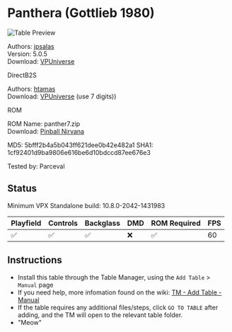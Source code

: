 # Panthera (Gottlieb 1980)

![Table Preview](../../images/vpx-panthera-preview.jpg)

Authors: [jpsalas](https://www.vpforums.org/index.php?showuser=277)  
Version: 5.0.5  
Download: [VPUniverse](https://www.vpforums.org/index.php?app=downloads&showfile=13129)

DirectB2S

Authors: [htamas](https://www.vpforums.org/index.php?showuser=16933)  
Download: [VPUniverse](https://www.vpforums.org/index.php?app=downloads&showfile=7545) (use 7 digits))

ROM

ROM Name: panther7.zip  
Download: [Pinball Nirvana](https://pinballnirvana.com/forums/resources/panther7.2147/)

MD5: 5bfff2b4a5b043ff621dee0b42e482a1
SHA1: 1cf92401d9ba9806e616be6d10bdccd87ee676e3

Tested by: Parceval

## Status 

Minimum VPX Standalone build: 10.8.0-2042-1431983

| Playfield | Controls | Backglass | DMD | ROM Required | FPS | 
|-----------|----------|-----------|-----|--------------|-----|
| :white_check_mark: | :white_check_mark: | :white_check_mark: | :x: | :white_check_mark: | 60 |

## Instructions

- Install this table through the Table Manager, using the `Add Table` > `Manual` page
- If you need help, more infomation found on the wiki: [TM - Add Table - Manual](https://github.com/LegendsUnchained/vpx-standalone-alp4k/wiki/%5B04%5D-%F0%9F%A7%A1-TM-%E2%80%90-Other-Features#add-table---manual)
- If the table requires any additional files/steps, click `GO TO TABLE` after adding, and the TM will open to the relevant table folder.
- "Meow"

